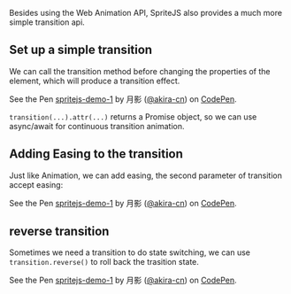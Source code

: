 Besides using the Web Animation API, SpriteJS also provides a much more simple transition api.

## Set up a simple transition

We can call the transition method before changing the properties of the element, which will produce a transition effect.

<p data-height="396" data-theme-id="light" data-slug-hash="vrbomo" data-default-tab="js,result" data-user="akira-cn" data-embed-version="2" data-pen-title="spritejs-demo-1" class="codepen">See the Pen <a href="https://codepen.io/akira-cn/pen/vrbomo/">spritejs-demo-1</a> by 月影 (<a href="https://codepen.io/akira-cn">@akira-cn</a>) on <a href="https://codepen.io">CodePen</a>.</p>
<script async src="https://static.codepen.io/assets/embed/ei.js"></script>

`transition(...).attr(...)` returns a Promise object, so we can use async/await for continuous transition animation.

## Adding Easing to the transition

Just like Animation, we can add easing, the second parameter of transition accept easing:

<p data-height="380" data-theme-id="light" data-slug-hash="mKvNLJ" data-default-tab="js,result" data-user="akira-cn" data-embed-version="2" data-pen-title="spritejs-demo-1" class="codepen">See the Pen <a href="https://codepen.io/akira-cn/pen/mKvNLJ/">spritejs-demo-1</a> by 月影 (<a href="https://codepen.io/akira-cn">@akira-cn</a>) on <a href="https://codepen.io">CodePen</a>.</p>
<script async src="https://static.codepen.io/assets/embed/ei.js"></script>

## reverse transition

Sometimes we need a transition to do state switching, we can use `transition.reverse()` to roll back the trasition state.

<p data-height="373" data-theme-id="light" data-slug-hash="yEZmZK" data-default-tab="js,result" data-user="akira-cn" data-embed-version="2" data-pen-title="spritejs-demo-1" class="codepen">See the Pen <a href="https://codepen.io/akira-cn/pen/yEZmZK/">spritejs-demo-1</a> by 月影 (<a href="https://codepen.io/akira-cn">@akira-cn</a>) on <a href="https://codepen.io">CodePen</a>.</p>
<script async src="https://static.codepen.io/assets/embed/ei.js"></script>
